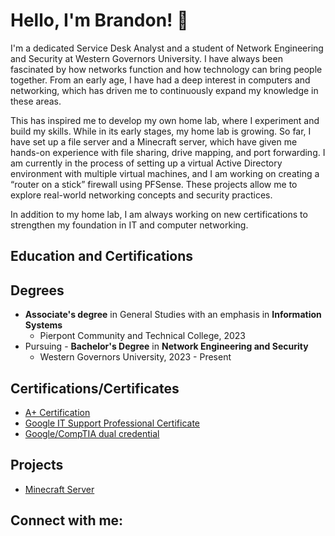 # Hello, I'm Brandon! 👋


I'm a dedicated Service Desk Analyst and a student of Network Engineering and Security at Western Governors University. I have always been fascinated by how networks function and how technology can bring people together. From an early age, I have had a deep interest in computers and networking, which has driven me to continuously expand my knowledge in these areas.  

This has inspired me to develop my own home lab, where I experiment and build my skills. While in its early stages, my home lab is growing. So far, I have set up a file server and a Minecraft server, which have given me hands-on experience with file sharing, drive mapping, and port forwarding. I am currently in the process of setting up a virtual Active Directory environment with multiple virtual machines, and I am working on creating a “router on a stick” firewall using PFSense. These projects allow me to explore real-world networking concepts and security practices. 

In addition to my home lab, I am always working on new certifications to strengthen my foundation in IT and computer networking. 

 

Education and Certifications 
----------------------------
Degrees
-------
- **Associate's degree** in General Studies with an emphasis in **Information Systems** 
   - Pierpont Community and Technical College, 2023
- Pursuing - **Bachelor's Degree** in **Network Engineering and Security**
   - Western Governors University, 2023 - Present
     
Certifications/Certificates
---------------------------
- [A+ Certification](https://www.credly.com/badges/2b998ce6-1f24-48b4-9483-ce84131d5e70/public_url)
- [Google IT Support Professional Certificate](https://www.credly.com/badges/a4a39704-7eee-476d-b004-7b7f598e98b0/public_url)
- [Google/CompTIA dual credential](https://www.credly.com/badges/eb33ff00-c1e0-4e53-8616-21443e412b04/public_url)

Projects
--------
- [Minecraft Server](https://github.com/btdowner/Minecraft-Server)




Connect with me:
----------------
